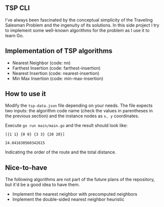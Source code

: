 ## TSP CLI

I've always been fascinated by the conceptual simplicity of the Traveling Salesman Problem and the ingenuity of its solutions. In this side project I try to implement some well-known algorithms for the problem as I use it to learn Go.

## Implementation of TSP algorithms

- Nearest Neighbor (code: nn)
- Farthest Insertion (code: farthest-insertion)
- Nearest Insertion (code: nearest-insertion)
- Min Max Insertion (code: min-max-insertion)

## How to use it

Modify the <code>tsp-data.json</code> file depending on your needs. The file expects two inputs: the algorithm code name (check the values in parentheses in the previous section) and the instance nodes as <code>x, y</code> coordinates.

Execute <code>go run main/main.go</code> and the result should look like:

<code>[{1 1} {0 0} {3 3} {20 20}]</code>

<code>24.041630560342615</code>

Indicating the order of the route and the total distance.

## Nice-to-have

The following algorithms are not part of the future plans of the repository, but it'd be a good idea to have them.

- Implement the nearest neighbor with precomputed neighbors
- Implement the double-sided nearest neighbor heuristic
